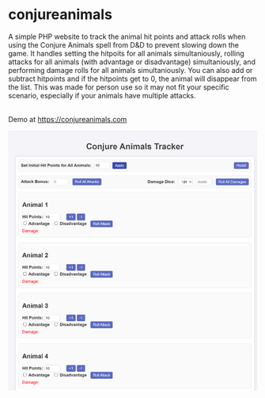 # conjureanimals
A simple PHP website to track the animal hit points and attack rolls when using the Conjure Animals spell from D&amp;D to prevent slowing down the game.  It handles setting the hitpoits for all animals simultaniously, rolling attacks for all animals (with advantage or disadvantage) simultaniously, and performing damage rolls for all animals simultaniously.  You can also add or subtract hitpoints and if the hitpoints get to 0, the animal will disappear from the list.  This was made for person use so it may not fit your specific scenario, especially if your animals have multiple attacks.

<br>Demo at https://conjureanimals.com<br>

![Alt text](/screenshot.png?raw=true "Screenshot")
